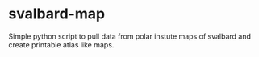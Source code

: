 svalbard-map
============

Simple python script to pull data from polar instute maps of svalbard and create printable atlas like maps. 
